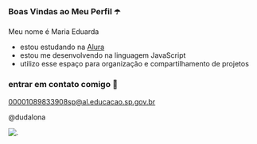 ### Boas Vindas ao Meu Perfil ☂️

Meu nome é Maria Eduarda

- estou estudando na [Alura](https://www.alura.com.br/)
- estou me desenvolvendo na linguagem JavaScript
- utilizo esse espaço para organização e compartilhamento de projetos

### entrar em contato comigo 📮

00001089833908sp@al.educacao.sp.gov.br

@dudalona


![.](https://tenor.com/bFuAx.gif)
